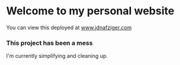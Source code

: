 # Welcome to my personal website

You can view this deployed at www.jdnafziger.com


### This project has been a mess

I'm currently simplifying and cleaning up.